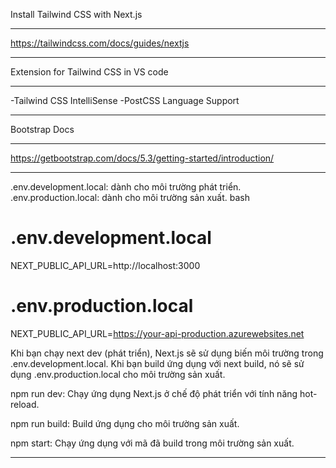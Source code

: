 Install Tailwind CSS with Next.js
____________________________________
https://tailwindcss.com/docs/guides/nextjs
____________________________________

Extension for Tailwind CSS in VS code
____________________________________
-Tailwind CSS IntelliSense
-PostCSS Language Support
__________________________________

Bootstrap Docs 
_____________________________________
https://getbootstrap.com/docs/5.3/getting-started/introduction/
____________________________________
.env.development.local: dành cho môi trường phát triển.
.env.production.local: dành cho môi trường sản xuất.
bash

# .env.development.local
NEXT_PUBLIC_API_URL=http://localhost:3000

# .env.production.local
NEXT_PUBLIC_API_URL=https://your-api-production.azurewebsites.net

Khi bạn chạy next dev (phát triển), Next.js sẽ sử dụng biến môi trường trong .env.development.local. Khi bạn build ứng dụng với next build, nó sẽ sử dụng .env.production.local cho môi trường sản xuất.


npm run dev: Chạy ứng dụng Next.js ở chế độ phát triển với tính năng hot-reload.


npm run build: Build ứng dụng cho môi trường sản xuất.


npm start: Chạy ứng dụng với mã đã build trong môi trường sản xuất.
_______________________________________
